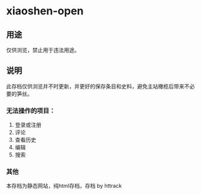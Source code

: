 # xiaoshen-open
## 用途
仅供浏览，禁止用于违法用途。
## 说明
此存档仅供浏览并不时更新，并更好的保存条目和史料，避免主站橄榄后带来不必要的笋丝。
### 无法操作的项目：
1. 登录或注册
2. 评论
3. 查看历史
4. 编辑
5. 搜索
### 其他
本存档为静态网站，纯html存档，存档 by httrack
